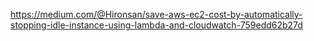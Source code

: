 https://medium.com/@Hironsan/save-aws-ec2-cost-by-automatically-stopping-idle-instance-using-lambda-and-cloudwatch-759edd62b27d